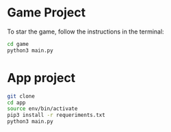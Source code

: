 # Game Project

To star the game, follow the instructions in the terminal:
```sh
cd game
python3 main.py
```
# App project

```sh
git clone
cd app
source env/bin/activate
pip3 install -r requeriments.txt
python3 main.py
```
